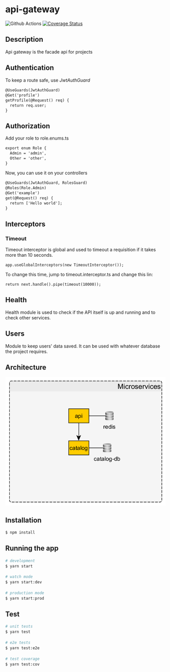 # api-gateway

<a></a><img src="https://img.shields.io/github/workflow/status/poliedros/api-gateway/test%20code" alt="Github Actions" /></a>
<a>[![Coverage Status](https://coveralls.io/repos/github/poliedros/api-gateway/badge.svg?branch=main)](https://coveralls.io/github/poliedros/api-gateway?branch=main)</a>

## Description

Api gateway is the facade api for projects

## Authentication

To keep a route safe, use _JwtAuthGuard_

```
@UseGuards(JwtAuthGuard)
@Get('profile')
getProfile(@Request() req) {
  return req.user;
}
```

## Authorization

Add your role to role.enums.ts

```
export enum Role {
  Admin = 'admin',
  Other = 'other',
}
```

Now, you can use it on your controllers

```
@UseGuards(JwtAuthGuard, RolesGuard)
@Roles(Role.Admin)
@Get('example')
get(@Request() req) {
  return ['Hello world'];
}
```

## Interceptors

### Timeout

Timeout interceptor is global and used to timeout a requisition if it takes more than 10 seconds.

```
app.useGlobalInterceptors(new TimeoutInterceptor());
```

To change this time, jump to timeout.interceptor.ts and change this lin:

```
return next.handle().pipe(timeout(10000));
```

## Health

Health module is used to check if the API itself is up and running and to check other services.

## Users

Module to keep users' data saved. It can be used with whatever database the project requires.

## Architecture

![Solution architecture](/docs/assets/architecture.png 'Solution architecture')

## Installation

```bash
$ npm install
```

## Running the app

```bash
# development
$ yarn start

# watch mode
$ yarn start:dev

# production mode
$ yarn start:prod
```

## Test

```bash
# unit tests
$ yarn test

# e2e tests
$ yarn test:e2e

# test coverage
$ yarn test:cov
```
